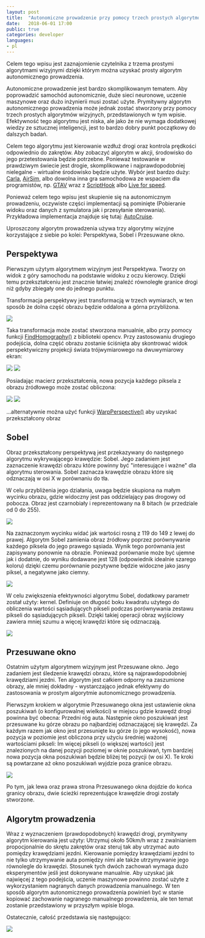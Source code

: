 ```yaml
---
layout: post
title:  "Autonomiczne prowadzenie przy pomocy trzech prostych algorytmów wizyjnych"
date:   2018-06-01 17:00
public: true
categories: developer
languages:
- pl
---
```


Celem tego wpisu jest zaznajomienie czytelnika z trzema prostymi algorytmami wizyjnymi dzięki którym można uzyskać prosty algorytm autonomicznego prowadzenia.

Autonomiczne prowadzenie jest bardzo skomplikowanym tematem. Aby poprowadzić samochód autonomicznie, duże sieci neuronowe, uczenie maszynowe oraz dużo inżynierii musi zostać użyte. Prymitywny algorytm autonomicznego prowadzenia może jednak zostać stworzony przy pomocy trzech prostych algorytmów wizyjnych, przedstawionych w tym wpisie. Efektywność tego algorytmu jest niska, ale jako że nie wymaga dodatkowej wiedzy ze sztucznej inteligencji, jest to bardzo dobry punkt początkowy do dalszych badań.

Celem tego algorytmu jest kierowanie wzdłuż drogi oraz kontrola prędkości odpowiednio do zakrętów. Aby zobaczyć algorytm w akcji, środowisko do jego przetestowania będzie potrzebne. Ponieważ testowanie w prawdziwym świecie jest drogie, skomplikowane i najprawdopodobniej nielegalne - wirtualne środowisko będzie użyte. Wybór jest bardzo duży: [Carla](http://carla.org/), [AirSim](https://github.com/Microsoft/AirSim), albo dowolna inna gra samochodowa ze wspaciem dla programistów, np. [GTAV](https://www.rockstargames.com/V/) wraz z [ScriptHook](http://www.dev-c.com/gtav/scripthookv/) albo [Live for speed](https://www.lfs.net/).

Ponieważ celem tego wpisu jest skupienie się na autonomicznym prowadzeniu, oczywiste części implementacji są pominięte (Pobieranie widoku oraz danych z symulatora jak i przesyłanie sterowania). Przykładowa implementacja znajduje się tutaj: [AutoCruise](https://github.com/Soolek/AutoCruise/tree/master/AutoCruise).

Uproszczony algorytm prowadzenia używa trzy algorytmy wizyjne korzystające z siebie po kolei: Perspektywa, Sobel i Przesuwane okno.

## Perspektywa

Pierwszym użytym algorytmem wizyjnym jest Perspektywa. Tworzy on widok z góry samochodu na podstawie widoku z oczu kierowcy. Dzięki temu przekształceniu jest znacznie łatwiej znaleźć równoległe granice drogi niż gdyby zbiegały one do jednego punktu.

Transformacja perspektywy jest transformacją w trzech wymiarach, w ten sposób że dolna część obrazu będzie oddalona a górna przybliżona.

![](/assets/images/posts/autonomous_driving_using_three_simple_vision_algorithms/perspective.gif)

Taka transformacja może zostać stworzona manualnie, albo przy pomocy funkcji [FindHomography()](https://docs.opencv.org/3.4.1/d9/dab/tutorial_homography.html) z biblioteki opencv. Przy zastosowaniu drugiego podejścia, dolna część obrazu zostanie ściśnięta aby skontrować widok perspektywiczny projekcji świata trójwymiarowego na dwuwymiarowy ekran:

![](/assets/images/posts/autonomous_driving_using_three_simple_vision_algorithms/perspective1.jpg)
![](/assets/images/posts/autonomous_driving_using_three_simple_vision_algorithms/perspective2.jpg)

Posiadając macierz przekształcenia, nowa pozycja każdego piksela z obrazu źródłowego może zostać obliczona:

![](/assets/images/posts/autonomous_driving_using_three_simple_vision_algorithms/perspective_matrix1.jpg)
![](/assets/images/posts/autonomous_driving_using_three_simple_vision_algorithms/perspective_matrix2.jpg)

...alternatywnie można użyć funkcji [WarpPerspective()](https://docs.opencv.org/2.4/modules/imgproc/doc/geometric_transformations.html) aby uzyskać przekształcony obraz

## Sobel

Obraz przekształcony perspektywą jest przekazywany do następnego algorytmu wykrywającego krawędzie: Sobel. Jego zadaniem jest zaznaczenie krawędzi obrazu które powinny być "interesujące i ważne" dla algorytmu sterowania. Sobel zaznacza krawędzie obrazu które się odznaczają w osi X w porównaniu do tła.

W celu przybliżenia jego działania, uwaga będzie skupiona na małym wycinku obrazu, gdzie widoczny jest pas oddzielający pas drogowy od pobocza. Obraz jest czarnobiały i reprezentowany na 8 bitach (w przedziale od 0 do 255).

![](/assets/images/posts/autonomous_driving_using_three_simple_vision_algorithms/sobel1.png)

Na zaznaczonym wycinku widać jak wartości rosną z 119 do 149 z lewej do prawej. Algorytm Sobel zamienia obraz źródłowy poprzez porównywanie każdego piksela do jego prawego sąsiada. Wynik tego porównania jest zapisywany ponownie na obrazie. Ponieważ porównanie może być ujemne jak i dodatnie, do wyniku dodawane jest 128 (odpowiednik idealnie szarego koloru) dzięki czemu porównanie pozytywne będzie widoczne jako jasny piksel, a negatywne jako ciemny.

![](/assets/images/posts/autonomous_driving_using_three_simple_vision_algorithms/sobel2.png)

W celu zwiększenia efektywności algorytmu Sobel, dodatkowy parametr został użyty: kernel. Definiuje on długość boku kwadratu użytego do obliczenia wartości sąsiadujących pikseli podczas porównywania zestawu pikseli do sąsiadujących pikseli. Dzięki takiej operacji obraz wyjściowy zawiera mniej szumu a więcej krawędzi które się odznaczają.

![](/assets/images/posts/autonomous_driving_using_three_simple_vision_algorithms/sobel3.png)

## Przesuwane okno

Ostatnim użytym algorytmem wizyjnym jest Przesuwane okno. Jego zadaniem jest śledzenie krawędzi obrazu, które są najprawdopodobniej krawędziami jezdni. Ten algorytm jest całkiem odporny na zaszumione obrazy, ale mniej dokładny - wystarczająco jednak efektywny do zastosowania w prostym algorytmie autonomicznego prowadzenia.

Pierwszym krokiem w algorytmie Przesuwanego okna jest ustawienie okna poszukiwań (o konfigurowalnej wielkości) w miejscu gdzie krawędź drogi powinna być obecna: Przedni róg auta. Następnie okno poszukiwań jest przesuwane ku górze obrazu po najbardziej odznaczającej się krawędzi. Za każdym razem jak okno jest przesunięte ku górze (o jego wysokość), nowa pozycja w poziomie jest obliczona przy użyciu średniej ważonej wartościami pikseli: Im więcej pikseli (o większej wartości) jest znalezionych na danej pozycji poziomej w oknie poszukiwań, tym bardziej nowa pozycja okna poszukiwań będzie bliżej tej pozycji (w osi X). Te kroki są powtarzane aż okno poszukiwań wyjdzie poza granice obrazu.

![](/assets/images/posts/autonomous_driving_using_three_simple_vision_algorithms/sliding_window.gif)

Po tym, jak lewa oraz prawa strona Przesuwanego okna dojdzie do końca granicy obrazu, dwie ścieżki reprezentujące krawędzie drogi zostały stworzone.

## Algorytm prowadzenia

Wraz z wyznaczeniem (prawdopodobnych) krawędzi drogi, prymitywny algorytm kierowania jest użyty: Utrzymuj około 50km/h wraz z zwalnianiem propocjonalnie do skrętu zakrętów oraz steruj tak aby utrzymać auto pomiędzy krawędziami jezdni. Kierowanie pomiędzy krawędziami jezdni to nie tylko utrzymywanie auta pomiędzy nimi ale także utrzymywanie jego równolegle do krawędzi. Stosunek tych dwóch zachowań wymaga dużo eksperymentów jeśli jest dokonywane manualnie. Aby uzyskać jak najwięcej z tego podejścia, uczenie maszynowe powinno zostać użyte z wykorzystaniem nagranych danych prowadzenia manualnego. W ten sposób algorytm autonomicznego prowadzenia powinień być w stanie kopiować zachowanie nagranego manualnego prowadzenia, ale ten temat zostanie przedstawiony w przyszłym wpisie bloga.

Ostatecznie, całość przedstawia się następująco:

[![](/assets/images/posts/autonomous_driving_using_three_simple_vision_algorithms/yt_link.jpg)](https://youtu.be/jKJhDTwFSVY?t=37)